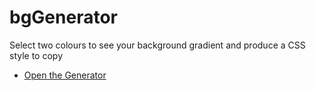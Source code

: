 # bgGenerator
Select two colours to see your background gradient and produce a CSS style to copy
- [Open the Generator](https://rewpt.github.io/bgGenerator/)
